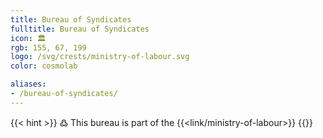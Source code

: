 ```yaml
---
title: Bureau of Syndicates
fulltitle: Bureau of Syndicates
icon: 🏛️
rgb: 155, 67, 199
logo: /svg/crests/ministry-of-labour.svg
color: cosmolab

aliases:
- /bureau-of-syndicates/
---
```

{{< hint >}}
߷ This bureau is part of the {{<link/ministry-of-labour>}}
{{</hint>}}
